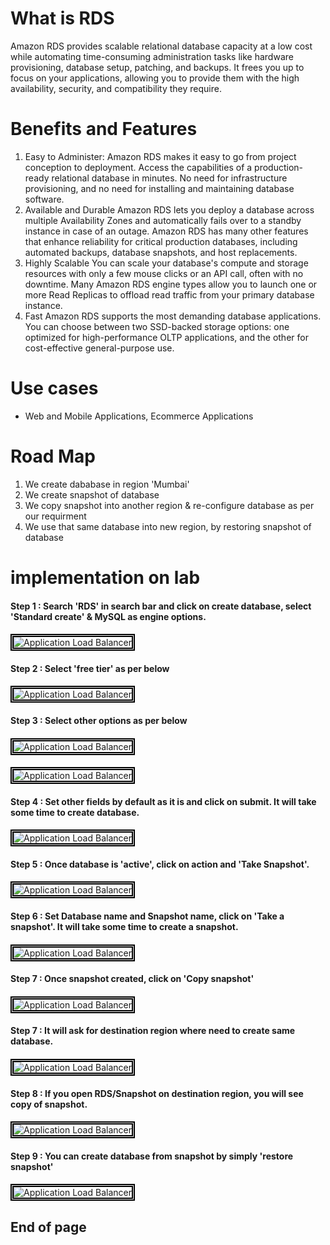 # What is RDS
Amazon RDS provides scalable relational database capacity at a low cost while automating time-consuming administration tasks like hardware provisioning, database setup, patching, and backups. It frees you up to focus on your applications, allowing you to provide them with the high availability, security, and compatibility they require.

# Benefits and Features
1) Easy to Administer: 
Amazon RDS makes it easy to go from project conception to deployment. Access the capabilities of a production-ready relational database in minutes. No need for infrastructure provisioning, and no need for installing and maintaining database software.
2) Available and Durable
Amazon RDS lets you deploy a database across multiple Availability Zones and automatically fails over to a standby instance in case of an outage. Amazon RDS has many other features that enhance reliability for critical production databases, including automated backups, database snapshots, and host replacements.
3) Highly Scalable
You can scale your database's compute and storage resources with only a few mouse clicks or an API call, often with no downtime. Many Amazon RDS engine types allow you to launch one or more Read Replicas to offload read traffic from your primary database instance.
4) Fast
Amazon RDS supports the most demanding database applications. You can choose between two SSD-backed storage options: one optimized for high-performance OLTP applications, and the other for cost-effective general-purpose use.

# Use cases
- Web and Mobile Applications, Ecommerce Applications

# Road Map
1) We create dababase in region 'Mumbai'
2) We create snapshot of database
3) We copy snapshot into another region & re-configure database as per our requirment
5) We use that same database into new region, by restoring snapshot of database

# implementation on lab

#### Step 1 : Search 'RDS' in search bar and click on create database, select 'Standard create' &  MySQL as engine options. 
####
<img src="/AWS RDS - Migration/images/AWS RDS 1.png" width="auto" height="auto" style="border:5px double black;"
     alt="Application Load Balancer"
     style="float: left; margin-right: 6px;" />
####

#### Step 2 : Select 'free tier' as per below
####
<img src="/AWS RDS - Migration/images/AWS RDS 2.png" width="auto" height="auto" style="border:5px double black;"
     alt="Application Load Balancer"
     style="float: left; margin-right: 6px;" />
####

#### Step 3 : Select other options as per below
####
<img src="/AWS RDS - Migration/images/AWS RDS 3.png" width="auto" height="auto" style="border:5px double black;"
     alt="Application Load Balancer"
     style="float: left; margin-right: 6px;" />
####
####
<img src="/AWS RDS - Migration/images/AWS RDS 3(1).png" width="auto" height="auto" style="border:5px double black;"
     alt="Application Load Balancer"
     style="float: left; margin-right: 6px;" />
####

#### Step 4 : Set other fields by default as it is and click on submit. It will take some time to create database.
####
<img src="/AWS RDS - Migration/images/AWS RDS 4.png" width="auto" height="auto" style="border:5px double black;"
     alt="Application Load Balancer"
     style="float: left; margin-right: 6px;" />
####

#### Step 5 : Once database is 'active', click on action and 'Take Snapshot'.
####
<img src="/AWS RDS - Migration/images/AWS RDS 5.png" width="auto" height="auto" style="border:5px double black;"
     alt="Application Load Balancer"
     style="float: left; margin-right: 6px;" />
####

#### Step 6 : Set Database name and Snapshot name, click on 'Take a snapshot'. It will take some time to create a snapshot.
####
<img src="/AWS RDS - Migration/images/AWS RDS 7.png" width="auto" height="auto" style="border:5px double black;"
     alt="Application Load Balancer"
     style="float: left; margin-right: 6px;" />
####

#### Step 7 : Once snapshot created, click on 'Copy snapshot'
####
<img src="/AWS RDS - Migration/images/AWS RDS 8.png" width="auto" height="auto" style="border:5px double black;"
     alt="Application Load Balancer"
     style="float: left; margin-right: 6px;" />
####

#### Step 7 : It will ask for destination region where need to create same database.
####
<img src="/AWS RDS - Migration/images/AWS RDS 9.png" width="auto" height="auto" style="border:5px double black;"
     alt="Application Load Balancer"
     style="float: left; margin-right: 6px;" />
####

#### Step 8 : If you open RDS/Snapshot on destination region, you will see copy of snapshot.
####
<img src="/AWS RDS - Migration/images/AWS RDS 10.png" width="auto" height="auto" style="border:5px double black;"
     alt="Application Load Balancer"
     style="float: left; margin-right: 6px;" />
####

#### Step 9 : You can create database from snapshot by simply 'restore snapshot'
####
<img src="/AWS RDS - Migration/images/AWS RDS 11.png" width="auto" height="auto" style="border:5px double black;"
     alt="Application Load Balancer"
     style="float: left; margin-right: 6px;" />
####


 ## End of page ##
 
